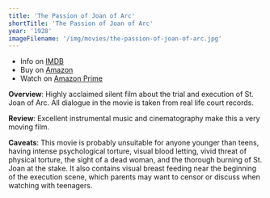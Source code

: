 ```yaml
---
title: 'The Passion of Joan of Arc'
shortTitle: 'The Passion of Joan of Arc'
year: '1928'
imageFilename: '/img/movies/the-passion-of-joan-of-arc.jpg'
---
```


* Info on [IMDB](https://www.imdb.com/title/tt0019254/)
* Buy on [Amazon](https://www.amazon.com/Passion-Joan-Arc-Criterion-Collection/dp/0780022343/)
* Watch on [Amazon Prime](https://www.amazon.com/Passion-Joan-Arc-No-Dialog/dp/B07CZTJGFQ)

**Overview**: Highly acclaimed silent film about the trial and execution of St. Joan of Arc. All dialogue in the movie is taken from real life court records.

**Review**: Excellent instrumental music and cinematography make this a very moving film.

**Caveats**: This movie is probably unsuitable for anyone younger than teens, having intense psychological torture, visual blood letting, vivid threat of physical torture, the sight of a dead woman, and the thorough burning of St. Joan at the stake. It also contains visual breast feeding near the beginning of the execution scene, which parents may want to censor or discuss when watching with teenagers.
